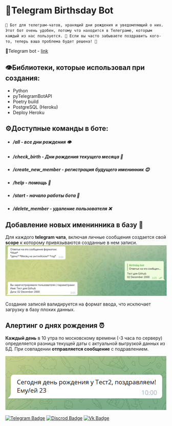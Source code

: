 # 📅Telegram Birthsday Bot

`🎉 Бот для телеграм-чатов, хранящий дни рождения и уведомляющий о них. Этот бот очень удобен, потому что находится в Телеграме, которым каждый из нас пользуется. 📅 Если вы часто забываете поздравить кого-то, теперь ваша проблема будет решена! 🎈`

🤖Telegram bot - [link](https://t.me/Birthday_alerting_bot)


## 👁️Библиотеки, которые использовал при создания:
- Python
- pyTelegramBotAPI
- Poetry build
- PostgreSQL (Heroku)
- Deploy Heroku

## ⚙️Доступные команды в боте:
- ##### /all -  **все дни рождения** 👁️
- ##### /check_birth - **Дни рождения текущего месяца** 📅 
- ##### /create_new_member - **регистрация будущего именинник** ️😊
- ##### /help - **помощь** 🙏
- ##### /start - **начало работы бота** 🤖
- ##### /delete_member - **удаление пользователя** ❌


## Добавление новых именинника в базу 🎉
Для каждого **telegram чата**, включая личные сообщения создается свой **scope** к которому привязываются созданные в нем записи.
![img.png](screenshots/create_member_example.png)

Создание записей валидируется на формат ввода, что исключает загрузку в базу плохих данных.
## Алертинг о днях рождения ⏰
**Каждый день** в 10 утра по московскому времени (-3 часа по серверу) определяется разница текущей даты с актуальной выгрузкой данных из БД. При совпадении **отправляется сообщение** с подравлением.

![This is image](screenshots/alert_example.png)

[![Telegram Badge](https://img.shields.io/badge/-vvlad_islov-blue?style=flat&logo=Telegram&logoColor=white)](https://t.me/vvlad_islovv) 
[![Discrod Badge](https://img.shields.io/badge/-Evka-darkslateblue?style=flat&logo=Discord&logoColor=#4B0082)](https://discordapp.com/users/1144549294813224960/)
[![Vk Badge](https://img.shields.io/badge/-Vladislov-dodgerblue?style=flat&logo=VK&logoColor=#4B0082)](https://vk.com/vvlad_islovv)
